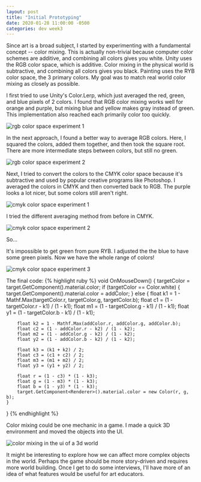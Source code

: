```yaml
---
layout: post
title: "Initial Prototyping"
date: 2020-01-28 11:00:00 -0500
categories: dev week3
---
```


Since art is a broad subject, I started by experimenting with a fundamental concept -- color mixing. This is actually non-trivial because computer color schemes are additive, and combining all colors gives you white. Unity uses the RGB color space, which is additive. Color mixing in the physical world is subtractive, and combining all colors gives you black. Painting uses the RYB color space, the 3 primary colors. My goal was to match real world color mixing as closely as possible.

I first tried to use Unity's Color.Lerp, which just averaged the red, green, and blue pixels of 2 colors. I found that RGB color mixing works well for orange and purple, but mixing blue and yellow makes gray instead of green. This implementation also reached each primarily color too quickly.

![rgb color space experiment 1](/assets/v1.gif)

In the next approach, I found a better way to average RGB colors. Here, I squared the colors, added them together, and then took the square root. There are more intermediate steps between colors, but still no green.

![rgb color space experiment 2](/assets/v2.gif)

Next, I tried to convert the colors to the CMYK color space because it's subtractive and used by popular creative programs like Photoshop. I averaged the colors in CMYK and then converted back to RGB. The purple looks a lot nicer, but some colors still aren't right.

![cmyk color space experiment 1](/assets/v3.gif)

I tried the different averaging method from before in CMYK.

![cmyk color space experiment 2](/assets/v4.gif)

So...

It's impossible to get green from pure RYB. I adjusted the the blue to have some green pixels. Now we have the whole range of colors!

![cmyk color space experiment 3](/assets/v5.gif)

The final code:
{% highlight ruby %}
void OnMouseDown()
{
    targetColor = target.GetComponent<Renderer>().material.color;
    if (targetColor == Color.white)
    {
        target.GetComponent<Renderer>().material.color = addColor;
    }
    else
    {
        float k1 = 1 - Mathf.Max(targetColor.r, targetColor.g, targetColor.b);
        float c1 = (1 - targetColor.r - k1) / (1 - k1);
        float m1 = (1 - targetColor.g - k1) / (1 - k1);
        float y1 = (1 - targetColor.b - k1) / (1 - k1);

        float k2 = 1 - Mathf.Max(addColor.r, addColor.g, addColor.b);
        float c2 = (1 - addColor.r - k2) / (1 - k2);
        float m2 = (1 - addColor.g - k2) / (1 - k2);
        float y2 = (1 - addColor.b - k2) / (1 - k2);

        float k3 = (k1 + k2) / 2;
        float c3 = (c1 + c2) / 2;
        float m3 = (m1 + m2) / 2;
        float y3 = (y1 + y2) / 2;

        float r = (1 - c3) * (1 - k3);
        float g = (1 - m3) * (1 - k3);
        float b = (1 - y3) * (1 - k3);
        target.GetComponent<Renderer>().material.color = new Color(r, g, b);
    }
}
{% endhighlight %}

Color mixing could be one mechanic in a game. I made a quick 3D environment and moved the objects into the UI.

![color mixing in the ui of a 3d world](/assets/proto1.png)

It might be interesting to explore how we can affect more complex objects in the world. Perhaps the game should be more story-driven and requires more world building. Once I get to do some interviews, I'll have more of an idea of what features would be useful for art educators.
